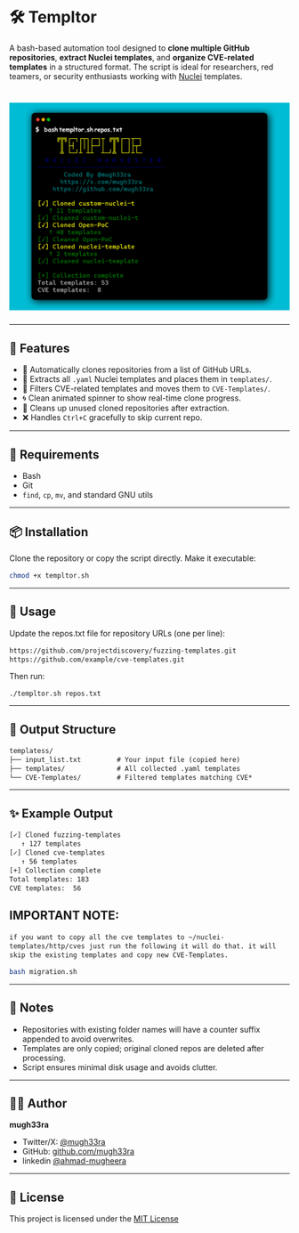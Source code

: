 
# 🛠️ Templtor

A bash-based automation tool designed to **clone multiple GitHub repositories**, **extract Nuclei templates**, and **organize CVE-related templates** in a structured format. The script is ideal for researchers, red teamers, or security enthusiasts working with [Nuclei](https://github.com/projectdiscovery/nuclei) templates.

<h1 align="center">
  <img src="https://github.com/mugh33ra/Templtor/blob/main/img/img.jpg" width="700px" alt="screenshot">
  <br>
</h1>

---

## 🎯 Features

- 🚀 Automatically clones repositories from a list of GitHub URLs.
- 📁 Extracts all `.yaml` Nuclei templates and places them in `templates/`.
- 🔐 Filters CVE-related templates and moves them to `CVE-Templates/`.
- 🌀 Clean animated spinner to show real-time clone progress.
- 🧼 Cleans up unused cloned repositories after extraction.
- ❌ Handles `Ctrl+C` gracefully to skip current repo.

---

## 🧰 Requirements

- Bash
- Git
- `find`, `cp`, `mv`, and standard GNU utils

---

## 📦 Installation

Clone the repository or copy the script directly. Make it executable:

```bash
chmod +x templtor.sh
```

---

## 🚀 Usage

Update the repos.txt file for repository URLs (one per line):

```
https://github.com/projectdiscovery/fuzzing-templates.git
https://github.com/example/cve-templates.git
```

Then run:

```bash
./templtor.sh repos.txt
```

---

## 📁 Output Structure

```
templatess/
├── input_list.txt         # Your input file (copied here)
├── templates/             # All collected .yaml templates
└── CVE-Templates/         # Filtered templates matching CVE*
```

---

## ✨ Example Output

```
[✓] Cloned fuzzing-templates
   ↑ 127 templates
[✓] Cloned cve-templates
   ↑ 56 templates
[+] Collection complete
Total templates: 183
CVE templates:  56
```
## IMPORTANT NOTE:
```
if you want to copy all the cve templates to ~/nuclei-templates/http/cves just run the following it will do that. it will skip the existing templates and copy new CVE-Templates.
```
```bash
bash migration.sh
```
---

## 📌 Notes

- Repositories with existing folder names will have a counter suffix appended to avoid overwrites.
- Templates are only copied; original cloned repos are deleted after processing.
- Script ensures minimal disk usage and avoids clutter.

---

## 👨‍💻 Author

**mugh33ra**

- Twitter/X: [@mugh33ra](https://x.com/mugh33ra)
- GitHub: [github.com/mugh33ra](https://github.com/mugh33ra)
- linkedin [@ahmad-mugheera](https://www.linkedin.com/ahmad-mugheera)

---

## 📝 License

This project is licensed under the [MIT License](https://opensource.org/licenses/MIT)
